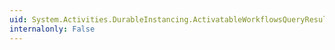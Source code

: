 ```yaml
---
uid: System.Activities.DurableInstancing.ActivatableWorkflowsQueryResult
internalonly: False
---
```


